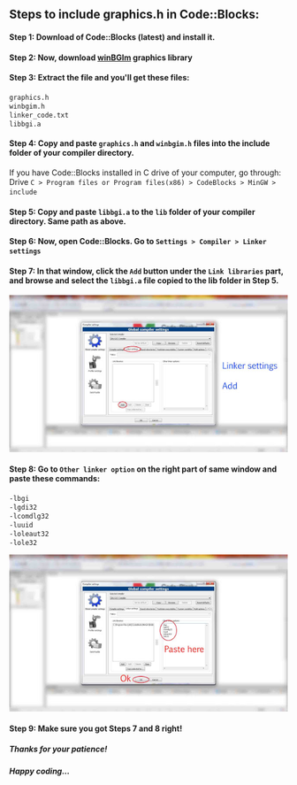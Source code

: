 ## Steps to include graphics.h in Code::Blocks:

#### Step 1: Download of Code::Blocks (latest) and install it. 

#### Step 2: Now, download [winBGIm](https://github.com/almasud/Racing_Car/tree/master/WinBGIm_GCC47.rar) graphics library

#### Step 3: Extract the file and you'll get these files:
```
graphics.h
winbgim.h
linker_code.txt
libbgi.a
```
#### Step 4: Copy and paste ```graphics.h``` and ```winbgim.h``` files into the include folder of your compiler directory.
If you have Code::Blocks installed in C drive of your computer, go through:
Drive ```C > Program files or Program files(x86) > CodeBlocks > MinGW > include```

#### Step 5: Copy and paste ```libbgi.a``` to the ```lib``` folder of your compiler directory. Same path as above.

#### Step 6: Now, open Code::Blocks. Go to ```Settings > Compiler > Linker settings```

#### Step 7: In that window, click the ```Add``` button under the ```Link libraries``` part, and browse and select the ```libbgi.a``` file copied to the lib folder in Step 5.

![Step 7](https://github.com/almasud/Racing_Car/blob/master/Step%207.jpg)

#### Step 8: Go to ```Other linker option``` on the right part of same window and paste these commands:
```
-lbgi 
-lgdi32 
-lcomdlg32 
-luuid 
-loleaut32 
-lole32
```

![Step 7](https://github.com/almasud/Racing_Car/blob/master/Step%208.jpg)

#### Step 9: Make sure you got Steps 7 and 8 right!


##### Thanks for your patience!
##### Happy coding...
